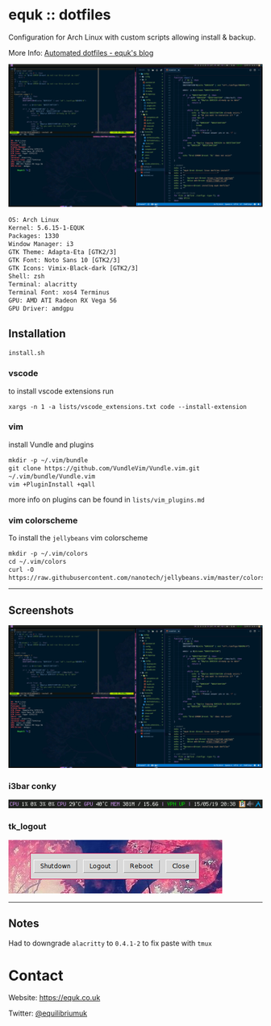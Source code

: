# equk :: dotfiles

Configuration for Arch Linux with custom scripts allowing install & backup.

More Info: [Automated dotfiles - equk's blog](https://equk.co.uk/2019/07/24/automated-dotfiles)

![](./screenshots/linux_desktop.png)

    OS: Arch Linux
    Kernel: 5.6.15-1-EQUK
    Packages: 1330
    Window Manager: i3
    GTK Theme: Adapta-Eta [GTK2/3]
    GTK Font: Noto Sans 10 [GTK2/3]
    GTK Icons: Vimix-Black-dark [GTK2/3]
    Shell: zsh
    Terminal: alacritty
    Terminal Font: xos4 Terminus
    GPU: AMD ATI Radeon RX Vega 56
    GPU Driver: amdgpu

## Installation

    install.sh

### vscode

to install vscode extensions run

    xargs -n 1 -a lists/vscode_extensions.txt code --install-extension

### vim

install Vundle and plugins

    mkdir -p ~/.vim/bundle
    git clone https://github.com/VundleVim/Vundle.vim.git ~/.vim/bundle/Vundle.vim
    vim +PluginInstall +qall

more info on plugins can be found in `lists/vim_plugins.md`

### vim colorscheme

To install the `jellybeans` vim colorscheme

    mkdir -p ~/.vim/colors
    cd ~/.vim/colors
    curl -O https://raw.githubusercontent.com/nanotech/jellybeans.vim/master/colors/jellybeans.vim

---

## Screenshots

![](./screenshots/linux_desktop.png)

### i3bar conky

![](./screenshots/i3bar_conky.png)

### tk_logout

![](./screenshots/tk_logout_07062014.png)

---

## Notes

Had to downgrade `alacritty` to `0.4.1-2` to fix paste with `tmux`

# Contact

Website: https://equk.co.uk

Twitter: [@equilibriumuk](https://twitter.com/equilibriumuk)
